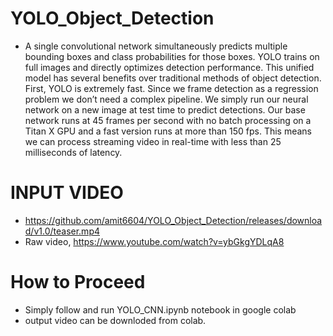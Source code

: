 # YOLO_Object_Detection

* A single convolutional network simultaneously predicts multiple bounding boxes and class probabilities for those boxes. YOLO trains on full images and directly optimizes detection performance. This unified model has several benefits over traditional methods of object detection. First, YOLO is extremely fast. Since we frame detection as a regression problem we don’t need a complex pipeline. We simply run our neural network on a new image at test time to predict detections. Our base network runs at 45 frames per second with no batch processing on a Titan X GPU and a fast version runs at more than 150 fps. This means we can process streaming video in real-time with less than 25 milliseconds of latency.

#  INPUT VIDEO 
*  https://github.com/amit6604/YOLO_Object_Detection/releases/download/v1.0/teaser.mp4 
*  Raw video, https://www.youtube.com/watch?v=ybGkgYDLqA8

# How to Proceed

* Simply follow and run YOLO_CNN.ipynb notebook in google colab
* output video can be downloded from colab.
